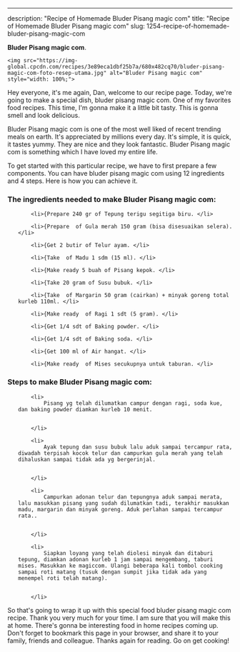 ---
description: "Recipe of Homemade Bluder Pisang magic com"
title: "Recipe of Homemade Bluder Pisang magic com"
slug: 1254-recipe-of-homemade-bluder-pisang-magic-com

<p>
	<strong>Bluder Pisang magic com</strong>. 
	
</p>
<p>
	
	<img src="https://img-global.cpcdn.com/recipes/3e89eca1dbf25b7a/680x482cq70/bluder-pisang-magic-com-foto-resep-utama.jpg" alt="Bluder Pisang magic com" style="width: 100%;">
	
	
</p>
<p>
	Hey everyone, it's me again, Dan, welcome to our recipe page. Today, we're going to make a special dish, bluder pisang magic com. One of my favorites food recipes. This time, I'm gonna make it a little bit tasty. This is gonna smell and look delicious.
</p>
	
<p>
	Bluder Pisang magic com is one of the most well liked of recent trending meals on earth. It's appreciated by millions every day. It's simple, it is quick, it tastes yummy. They are nice and they look fantastic. Bluder Pisang magic com is something which I have loved my entire life.
</p>
<p>
	
</p>

<p>
To get started with this particular recipe, we have to first prepare a few components. You can have bluder pisang magic com using 12 ingredients and 4 steps. Here is how you can achieve it.
</p>

<h3>The ingredients needed to make Bluder Pisang magic com:</h3>

<ol>
	
		<li>{Prepare 240 gr of Tepung terigu segitiga biru. </li>
	
		<li>{Prepare  of Gula merah 150 gram (bisa disesuaikan selera). </li>
	
		<li>{Get 2 butir of Telur ayam. </li>
	
		<li>{Take  of Madu 1 sdm (15 ml). </li>
	
		<li>{Make ready 5 buah of Pisang kepok. </li>
	
		<li>{Take 20 gram of Susu bubuk. </li>
	
		<li>{Take  of Margarin 50 gram (cairkan) + minyak goreng total kurleb 110ml. </li>
	
		<li>{Make ready  of Ragi 1 sdt (5 gram). </li>
	
		<li>{Get 1/4 sdt of Baking powder. </li>
	
		<li>{Get 1/4 sdt of Baking soda. </li>
	
		<li>{Get 100 ml of Air hangat. </li>
	
		<li>{Make ready  of Mises secukupnya untuk taburan. </li>
	
</ol>
<p>
	
</p>

<h3>Steps to make Bluder Pisang magic com:</h3>

<ol>
	
		<li>
			Pisang yg telah dilumatkan campur dengan ragi, soda kue, dan baking powder diamkan kurleb 10 menit.
			
			
		</li>
	
		<li>
			Ayak tepung dan susu bubuk lalu aduk sampai tercampur rata, diwadah terpisah kocok telur dan campurkan gula merah yang telah dihaluskan sampai tidak ada yg bergerinjal.
			
			
		</li>
	
		<li>
			Campurkan adonan telur dan tepungnya aduk sampai merata, lalu masukkan pisang yang sudah dilumatkan tadi, terakhir masukkan madu, margarin dan minyak goreng. Aduk perlahan sampai tercampur rata..
			
			
		</li>
	
		<li>
			Siapkan loyang yang telah diolesi minyak dan ditaburi tepung, diamkan adonan kurleb 1 jam sampai mengembang, taburi mises. Masukkan ke magiccom. Ulangi beberapa kali tombol cooking sampai roti matang (tusuk dengan sumpit jika tidak ada yang menempel roti telah matang).
			
			
		</li>
	
</ol>

<p>
	
</p>

<p>
	So that's going to wrap it up with this special food bluder pisang magic com recipe. Thank you very much for your time. I am sure that you will make this at home. There's gonna be interesting food in home recipes coming up. Don't forget to bookmark this page in your browser, and share it to your family, friends and colleague. Thanks again for reading. Go on get cooking!
</p>
